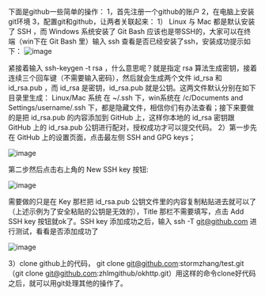下面是github一些简单的操作：
1，首先注册一个github的账户
2，在电脑上安装git环境
3，配置git和github，让两者关联起来：
1） Linux 与 Mac 都是默认安装了 SSH ，而 Windows 系统安装了 Git Bash 应该也是带SSH的，大家可以在终端（win下在 Git Bash 里）输入 ssh 查看是否已经安装了ssh，安装成功提示如下：
![image](https://github.com/zhlmgithub/github-test/blob/master/res/image/ssh2.png)

紧接着输入 ssh-keygen -t rsa ，什么意思呢？就是指定 rsa 算法生成密钥，接着连续三个回车键（不需要输入密码），然后就会生成两个文件 id_rsa 和 id_rsa.pub ，而 id_rsa 是密钥，id_rsa.pub 就是公钥。这两文件默认分别在如下目录里生成： Linux/Mac 系统 在 ~/.ssh 下，win系统在 /c/Documents and Settings/username/.ssh 下，都是隐藏文件，相信你们有办法查看；接下来要做的是把 id_rsa.pub 的内容添加到 GitHub 上，这样你本地的 id_rsa 密钥跟 GitHub 上的 id_rsa.pub 公钥进行配对，授权成功才可以提交代码。
2）第一步先在 GitHub 上的设置页面，点击最左侧 SSH and GPG keys；

![image](https://github.com/zhlmgithub/github-test/blob/master/res/image/ssh1.png)

第二步然后点击右上角的 New SSH key 按钮:

![image](https://github.com/zhlmgithub/github-test/blob/master/res/image/ssh3.png)

需要做的只是在 Key 那栏把 id_rsa.pub 公钥文件里的内容复制粘贴进去就可以了（上述示例为了安全粘贴的公钥是无效的），Title 那栏不需要填写，点击 Add SSH key 按钮就ok了。SSH key 添加成功之后，输入 ssh -T git@github.com 进行测试，看看是否添加成功了

![image](https://github.com/zhlmgithub/github-test/blob/master/res/image/ssh4.png)

 3）clone github上的代码， git clone git@github.com:stormzhang/test.git 
    （git clone git@github.com:zhlmgithub/okhttp.git）用这样的命令clone好代码之后，就可以用git处理其他的操作了。

